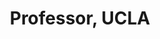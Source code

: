 ---
name: Dennis Hong
title:  Professor, UCLA
image: /img/advisors/hong_dennis.jpg
link: https://www.romela.org
---